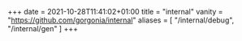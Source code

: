 +++
date = 2021-10-28T11:41:02+01:00
title = "internal"
vanity = "https://github.com/gorgonia/internal"
aliases = [
    "/internal/debug",
    "/internal/gen"
]
+++
